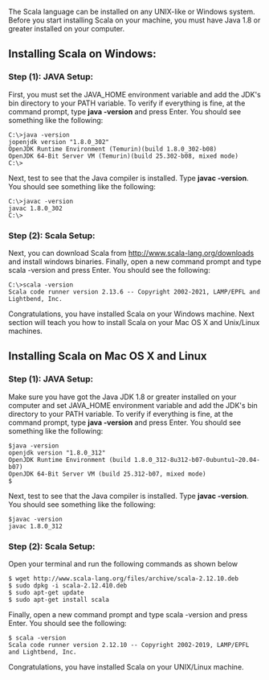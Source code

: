 The Scala language can be installed on any UNIX-like or Windows system. Before you start installing Scala on your machine, you must have Java 1.8 or greater installed on your computer.

## Installing Scala on Windows:
### Step (1): JAVA Setup:
First, you must set the JAVA_HOME environment variable and add the JDK's bin directory to your PATH variable. To verify if everything is fine, at the command prompt, type **java -version** and press Enter. You should see something like the following:

```
C:\>java -version
jopenjdk version "1.8.0_302"
OpenJDK Runtime Environment (Temurin)(build 1.8.0_302-b08)
OpenJDK 64-Bit Server VM (Temurin)(build 25.302-b08, mixed mode)
C:\>
```
Next, test to see that the Java compiler is installed. Type **javac -version**. You should see something like the following:
```
C:\>javac -version
javac 1.8.0_302
C:\>
```
### Step (2): Scala Setup:
Next, you can download Scala from http://www.scala-lang.org/downloads and install windows binaries. Finally, open a new command prompt and type scala -version and press Enter. You should see the following:

```
C:\>scala -version
Scala code runner version 2.13.6 -- Copyright 2002-2021, LAMP/EPFL and Lightbend, Inc.
```
Congratulations, you have installed Scala on your Windows machine. Next section will teach you how to install Scala on your Mac OS X and Unix/Linux machines.

 

## Installing Scala on Mac OS X and Linux
### Step (1): JAVA Setup:
Make sure you have got the Java JDK 1.8 or greater installed on your computer and set JAVA_HOME environment variable and add the JDK's bin directory to your PATH variable. To verify if everything is fine, at the command prompt, type **java -version** and press Enter. You should see something like the following:
```
$java -version
openjdk version "1.8.0_312"
OpenJDK Runtime Environment (build 1.8.0_312-8u312-b07-0ubuntu1~20.04-b07)
OpenJDK 64-Bit Server VM (build 25.312-b07, mixed mode)
$
```
Next, test to see that the Java compiler is installed. Type **javac -version**. You should see something like the following:
```
$javac -version
javac 1.8.0_312
```


### Step (2): Scala Setup:
Open your terminal and run the following commands as shown below
```
$ wget http://www.scala-lang.org/files/archive/scala-2.12.10.deb
$ sudo dpkg -i scala-2.12.410.deb
$ sudo apt-get update
$ sudo apt-get install scala
```
Finally, open a new command prompt and type scala -version and press Enter. You should see the following:
```
$ scala -version
Scala code runner version 2.12.10 -- Copyright 2002-2019, LAMP/EPFL and Lightbend, Inc.
```
Congratulations, you have installed Scala on your UNIX/Linux machine.